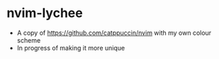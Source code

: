 # nvim-lychee

-   A copy of https://github.com/catppuccin/nvim with my own colour scheme
-   In progress of making it more unique
